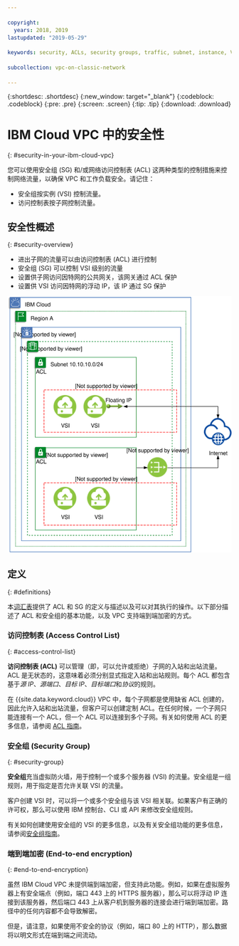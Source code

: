 ```yaml
---

copyright:
  years: 2018, 2019
lastupdated: "2019-05-29"

keywords: security, ACLs, security groups, traffic, subnet, instance, VSI, firewall, encryption

subcollection: vpc-on-classic-network

---
```


{:shortdesc: .shortdesc}
{:new_window: target="_blank"}
{:codeblock: .codeblock}
{:pre: .pre}
{:screen: .screen}
{:tip: .tip}
{:download: .download}

# IBM Cloud VPC 中的安全性
{: #security-in-your-ibm-cloud-vpc}

您可以使用安全组 (SG) 和/或网络访问控制表 (ACL) 这两种类型的控制措施来控制网络流量，以确保 VPC 和工作负载安全。请记住：

* 安全组按实例 (VSI) 控制流量。
* 访问控制表按子网控制流量。

## 安全性概述
{: #security-overview}

* 进出子网的流量可以由访问控制表 (ACL) 进行控制
* 安全组 (SG) 可以控制 VSI 级别的流量
* 设置供子网访问因特网的公共网关，该网关通过 ACL 保护
* 设置供 VSI 访问因特网的浮动 IP，该 IP 通过 SG 保护

![IBM VPC Connectivity and Security](images/vpc-connectivity-and-security.svg "IBM VPC Connectivity and Security")

## 定义
{: #definitions}

本[词汇表](/docs/vpc-on-classic?topic=vpc-on-classic-vpc-glossary)提供了 ACL 和 SG 的定义与描述以及可以对其执行的操作。以下部分描述了 ACL 和安全组的基本功能，以及 VPC 支持端到端加密的方式。

### 访问控制表 (Access Control List)
{: #access-control-list}

**访问控制表 (ACL)** 可以管理（即，可以允许或拒绝）子网的入站和出站流量。ACL 是无状态的，这意味着必须分别显式指定入站和出站规则。每个 ACL 都包含基于*源 IP*、*源端口*、*目标 IP*、*目标端口*和*协议*的规则。

在 {{site.data.keyword.cloud}} VPC 中，每个子网都是使用缺省 ACL 创建的，因此允许入站和出站流量，但客户可以创建定制 ACL。在任何时候，一个子网只能连接有一个 ACL，但一个 ACL 可以连接到多个子网。有关如何使用 ACL 的更多信息，请参阅 [ACL 指南](/docs/vpc-on-classic-network?topic=vpc-on-classic-network-setting-up-network-acls)。

### 安全组 (Security Group)
{: #security-group}

**安全组**充当虚拟防火墙，用于控制一个或多个服务器 (VSI) 的流量。安全组是一组规则，用于指定是否允许关联 VSI 的流量。

客户创建 VSI 时，可以将一个或多个安全组与该 VSI 相关联。如果客户有正确的许可权，那么可以使用 IBM 控制台、CLI 或 API 来修改安全组规则。

有关如何创建使用安全组的 VSI 的更多信息，以及有关安全组功能的更多信息，请参阅[安全组指南](/docs/vpc-on-classic-network?topic=vpc-on-classic-network-using-security-groups)。

### 端到端加密 (End-to-end encryption)
{: #end-to-end-encryption}

虽然 IBM Cloud VPC 未提供端到端加密，但支持此功能。例如，如果在虚拟服务器上有安全端点（例如，端口 443 上的 HTTPS 服务器），那么可以将浮动 IP 连接到该服务器，然后端口 443 上从客户机到服务器的连接会进行端到端加密。路径中的任何内容都不会导致解密。

但是，请注意，如果使用不安全的协议（例如，端口 80 上的 HTTP），那么数据将以明文形式在端到端之间流动。
